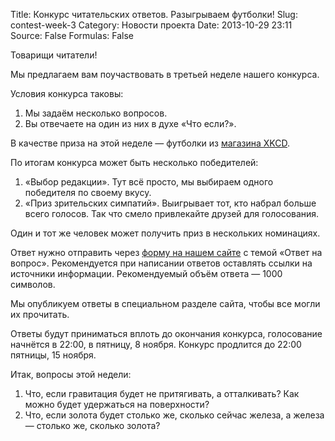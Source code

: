 Title: Конкурс читательских ответов. Разыгрываем футболки!
Slug: contest-week-3
Category: Новости проекта
Date: 2013-10-29 23:11
Source: False
Formulas: False

Товарищи читатели!

Мы предлагаем вам поучаствовать в третьей неделе нашего конкурса.

Условия конкурса таковы:

1. Мы задаём несколько вопросов.
2. Вы отвечаете на один из них в духе «Что если?».

В качестве приза на этой неделе — футболки из [магазина XKCD](http://store.xkcd.com/collections/apparel).

По итогам конкурса может быть несколько победителей:

1. «Выбор редакции». Тут всё просто, мы выбираем одного победителя по своему вкусу.
2. «Приз зрительских симпатий». Выигрывает тот, кто набрал больше всего голосов. Так что смело привлекайте друзей для голосования.

Один и тот же человек может получить приз в нескольких номинациях.

Ответ нужно отправить через [форму на нашем сайте](https://chtoes.li/contact/) с темой «Ответ на вопрос». Рекомендуется при написании ответов оставлять ссылки на источники информации. Рекомендуемый объём ответа — 1000 символов.

Мы опубликуем ответы в специальном разделе сайта, чтобы все могли их прочитать.

Ответы будут приниматься вплоть до окончания конкурса, голосование начнётся в 22:00, в пятницу, 8 ноября. Конкурс продлится до 22:00 пятницы, 15 ноября.

Итак, вопросы этой недели:

1. Что, если гравитация будет не притягивать, а отталкивать? Как можно будет удержаться на поверхности?
2. Что, если золота будет столько же, сколько сейчас железа, а железа — столько же, сколько золота?
